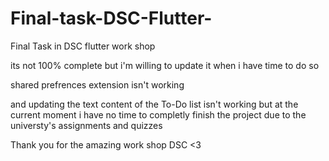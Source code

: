 # Final-task-DSC-Flutter-

Final Task in DSC flutter work shop

its not 100% complete but i'm willing to update it when i have time to do so

shared prefrences extension isn't working

and updating the text content of the To-Do list isn't working
but at the current moment i have no time to completly finish the project due to the universty's assignments and quizzes 

Thank you for the amazing work shop DSC  <3
